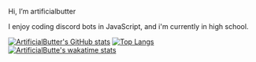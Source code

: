 Hi, I’m artificialbutter

I enjoy coding discord bots in JavaScript, and i'm currently in high school.


[![ArtificialButter's GitHub stats](https://github-readme-stats.vercel.app/api?username=artificialbutter&theme=dark)](https://github.com/anuraghazra/github-readme-stats)
[![Top Langs](https://github-readme-stats.vercel.app/api/top-langs/?username=artificialbutter&theme=dark)](https://github.com/anuraghazra/github-readme-stats)
[![ArtificialButte's wakatime stats](https://github-readme-stats.vercel.app/api/wakatime?username=@artificialbutter&theme=dark)](https://github.com/anuraghazra/github-readme-stats)
